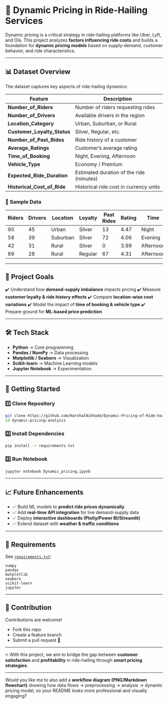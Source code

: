 # 🚖 Dynamic Pricing in Ride-Hailing Services

Dynamic pricing is a critical strategy in ride-hailing platforms like Uber, Lyft, and Ola. This project analyzes **factors influencing ride costs** and builds a foundation for **dynamic pricing models** based on supply-demand, customer behavior, and ride characteristics.

---

## 📊 Dataset Overview

The dataset captures key aspects of ride-hailing dynamics:

| Feature                        | Description                              |
| ------------------------------ | ---------------------------------------- |
| **Number\_of\_Riders**         | Number of riders requesting rides        |
| **Number\_of\_Drivers**        | Available drivers in the region          |
| **Location\_Category**         | Urban, Suburban, or Rural                |
| **Customer\_Loyalty\_Status**  | Silver, Regular, etc.                    |
| **Number\_of\_Past\_Rides**    | Ride history of a customer               |
| **Average\_Ratings**           | Customer’s average rating                |
| **Time\_of\_Booking**          | Night, Evening, Afternoon                |
| **Vehicle\_Type**              | Economy / Premium                        |
| **Expected\_Ride\_Duration**   | Estimated duration of the ride (minutes) |
| **Historical\_Cost\_of\_Ride** | Historical ride cost in currency units   |

### 📝 Sample Data

| Riders | Drivers | Location | Loyalty | Past Rides | Rating | Time      | Vehicle | Duration | Cost   |
| ------ | ------- | -------- | ------- | ---------- | ------ | --------- | ------- | -------- | ------ |
| 90     | 45      | Urban    | Silver  | 13         | 4.47   | Night     | Premium | 90       | 284.25 |
| 58     | 39      | Suburban | Silver  | 72         | 4.06   | Evening   | Economy | 43       | 173.87 |
| 42     | 31      | Rural    | Silver  | 0          | 3.99   | Afternoon | Premium | 76       | 329.79 |
| 89     | 28      | Rural    | Regular | 67         | 4.31   | Afternoon | Premium | 134      | 470.20 |

---

## 🎯 Project Goals

✔️ Understand how **demand-supply imbalance** impacts pricing
✔️ Measure **customer loyalty & ride history effects**
✔️ Compare **location-wise cost variations**
✔️ Model the impact of **time of booking & vehicle type**
✔️ Prepare ground for **ML-based price prediction**

---

## 🛠️ Tech Stack

* **Python** → Core programming
* **Pandas / NumPy** → Data processing
* **Matplotlib / Seaborn** → Visualization
* **Scikit-learn** → Machine Learning models
* **Jupyter Notebook** → Experimentation

---

## 🚀 Getting Started

### 1️⃣ Clone Repository

```bash
git clone https://github.com/HarshalNikhade/Dynamic-Pricing-of-Ride-hailing-Services.git
cd dynamic-pricing-analysis
```

### 2️⃣ Install Dependencies

```bash
pip install -r requirements.txt
```

### 3️⃣ Run Notebook

```bash
jupyter notebook Dynamic_pricing.ipynb
```

---

## 📈 Future Enhancements

* ✅ Build ML models to **predict ride prices dynamically**
* ✅ Add **real-time API integration** for live demand-supply data
* ✅ Deploy **interactive dashboards (Plotly/Power BI/Streamlit)**
* ✅ Extend dataset with **weather & traffic conditions**

---

## 📌 Requirements

See [`requirements.txt`](requirements.txt):

```
numpy
pandas
matplotlib
seaborn
scikit-learn
jupyter
```

---

## 🤝 Contribution

Contributions are welcome!

* Fork this repo
* Create a feature branch
* Submit a pull request 🚀

---

🔥 With this project, we aim to bridge the gap between **customer satisfaction** and **profitability** in ride-hailing through **smart pricing strategies**.

---

Would you like me to also add a **workflow diagram (PNG/Markdown flowchart)** showing how data flows → preprocessing → analysis → dynamic pricing model, so your README looks more professional and visually engaging?
